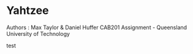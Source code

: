 # Yahtzee
Authors : Max Taylor & Daniel Huffer
CAB201 Assignment - Queensland University of Technology

test

